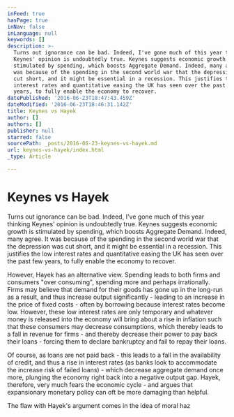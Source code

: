 ```yaml
---
inFeed: true
hasPage: true
inNav: false
inLanguage: null
keywords: []
description: >-
  Turns out ignorance can be bad. Indeed, I've gone much of this year thinking
  Keynes' opinion is undoubtedly true. Keynes suggests economic growth is
  stimulated by spending, which boosts Aggregate Demand. Indeed, many agree. It
  was because of the spending in the second world war that the depression was
  cut short, and it might be essential in a recession. This justifies the low
  interest rates and quantitative easing the UK has seen over the past few
  years, to fully enable the economy to recover.
datePublished: '2016-06-23T18:47:43.459Z'
dateModified: '2016-06-23T18:46:31.142Z'
title: Keynes vs Hayek
author: []
authors: []
publisher: null
starred: false
sourcePath: _posts/2016-06-23-keynes-vs-hayek.md
url: keynes-vs-hayek/index.html
_type: Article

---
```

# Keynes vs Hayek

Turns out ignorance can be bad. Indeed, I've gone much of this year thinking Keynes' opinion is undoubtedly true. Keynes suggests economic growth is stimulated by spending, which boosts Aggregate Demand. Indeed, many agree. It was because of the spending in the second world war that the depression was cut short, and it might be essential in a recession. This justifies the low interest rates and quantitative easing the UK has seen over the past few years, to fully enable the economy to recover.

However, Hayek has an alternative view. Spending leads to both firms and consumers "over consuming", spending more and perhaps irrationally. Firms may believe that demand for their goods has gone up in the long-run as a result, and thus increase output significantly - leading to an increase in the price of fixed costs - often by borrowing because interest rates become low. However, these low interest rates are only temporary and whatever money is released into the economy will bring about a rise in inflation such that these consumers may decrease consumptions, which thereby leads to a fall in revenue for firms - and thereby decrease their power to pay back their loans - forcing them to declare bankruptcy and fail to repay their loans.

Of course, as loans are not paid back - this leads to a fall in the availability of credit, and thus a rise in interest rates (as banks look to accommodate the increase risk of failed loans) - which decrease aggregate demand once more, plunging the economy right back into a negative output gap. Hayek, therefore, very much fears the economic cycle - and argues that expansionary monetary policy can oft be more damaging than helpful.

The flaw with Hayek's argument comes in the idea of moral haz
